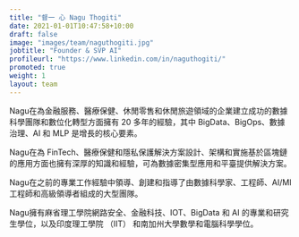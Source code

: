 ```yaml
---
title: "督一 心 Nagu Thogiti"
date: 2021-01-01T10:47:58+10:00
draft: false
image: "images/team/naguthogiti.jpg"
jobtitle: "Founder & SVP AI"
profileurl: "https://www.linkedin.com/in/naguthogiti/"
promoted: true
weight: 1
layout: team
---
```


Nagu在為金融服務、醫療保健、休閒零售和休閒旅遊領域的企業建立成功的數據科學團隊和數位化轉型方面擁有 20 多年的經驗，其中 BigData、BigOps、數據治理、AI 和 MLP 是增長的核心要素。

Nagu在為 FinTech、醫療保健和隱私保護解決方案設計、架構和實施基於區塊鏈的應用方面也擁有深厚的知識和經驗，可為數據密集型應用和平臺提供解決方案。

Nagu在之前的專業工作經驗中領導、創建和指導了由數據科學家、工程師、AI/Ml 工程師和高級領導者組成的大型團隊。

Nagu擁有麻省理工學院網路安全、金融科技、IOT、BigData 和 AI 的專業和研究生學位，以及印度理工學院 （IIT） 和南加州大學數學和電腦科學學位。

